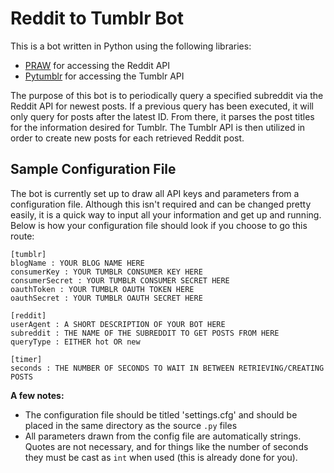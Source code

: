 Reddit to Tumblr Bot
=====================
This is a bot written in Python using the following libraries:

- [PRAW](https://github.com/praw-dev/praw) for accessing the Reddit API
- [Pytumblr](https://github.com/tumblr/pytumblr) for accessing the Tumblr API

The purpose of this bot is to periodically query a specified subreddit via the Reddit API for newest posts. If a previous query has been executed, it will only query for posts after the latest ID. From there, it parses the post titles for the information desired for Tumblr. The Tumblr API is then utilized in order to create new posts for each retrieved Reddit post.

Sample Configuration File
--------------------------
The bot is currently set up to draw all API keys and parameters from a configuration file. Although this isn't required and can be changed pretty easily, it is a quick way to input all your information and get up and running. Below is how your configuration file should look if you choose to go this route:

```
[tumblr]
blogName : YOUR BLOG NAME HERE
consumerKey : YOUR TUMBLR CONSUMER KEY HERE
consumerSecret : YOUR TUMBLR CONSUMER SECRET HERE
oauthToken : YOUR TUMBLR OAUTH TOKEN HERE
oauthSecret : YOUR TUMBLR OAUTH SECRET HERE

[reddit]
userAgent : A SHORT DESCRIPTION OF YOUR BOT HERE
subreddit : THE NAME OF THE SUBREDDIT TO GET POSTS FROM HERE
queryType : EITHER hot OR new

[timer]
seconds : THE NUMBER OF SECONDS TO WAIT IN BETWEEN RETRIEVING/CREATING POSTS
```

**A few notes:**
- The configuration file should be titled 'settings.cfg' and should be placed in the same directory as the source `.py` files
- All parameters drawn from the config file are automatically strings. Quotes are not necessary, and for things like the number of seconds they must be cast as `int` when used (this is already done for you).